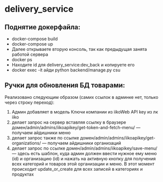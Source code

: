 # delivery_service

## Поднятие докерфайла:
- docker-compose build
- docker-compose up
- Далее открываете вторую консоль, так как предыдущая занята работой сервера
- docker ps
- Находите id для delivery_service:dev_back и копируете его
- docker exec -it айди python backend/manage.py csu

## Ручки для обновления БД товарами:
Реализовано следующим образом (самих ссылок в админке нет, только через строку переход):
1) Админ добавляет в модель Ключи компании из iikoWeb API key из лк iiko
2) делает запрос на сервер вставляя ссылку в браузере домен/admin/admins/iikoapikey/get-token-and-fetch-menu/  — получаем айдишники меню
3) делает запрос также по ссылке домен/admin/admins/iikoapikey/get-organizations/ — получаем айдишники организаций
4) делает запрос по ссылке домен/admin/admins/iikoapikey/save-menu/ — здесь есть шаблон, куда админ должен ввести нужное ему меню (id) и организацию (id) и нажать на активную кнопку для получения всех категорий и товаров этой организации и меню. В этот момент происходит update_or_create для всех записей в категориях и продуктах

